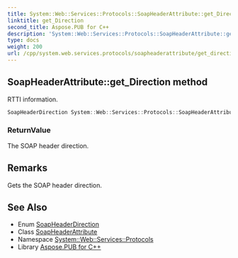 ```yaml
---
title: System::Web::Services::Protocols::SoapHeaderAttribute::get_Direction method
linktitle: get_Direction
second_title: Aspose.PUB for C++
description: 'System::Web::Services::Protocols::SoapHeaderAttribute::get_Direction method. RTTI information in C++.'
type: docs
weight: 200
url: /cpp/system.web.services.protocols/soapheaderattribute/get_direction/
---
```

## SoapHeaderAttribute::get_Direction method


RTTI information.

```cpp
SoapHeaderDirection System::Web::Services::Protocols::SoapHeaderAttribute::get_Direction()
```


### ReturnValue

The SOAP header direction.
## Remarks


Gets the SOAP header direction. 
## See Also

* Enum [SoapHeaderDirection](../../soapheaderdirection/)
* Class [SoapHeaderAttribute](../)
* Namespace [System::Web::Services::Protocols](../../)
* Library [Aspose.PUB for C++](../../../)
